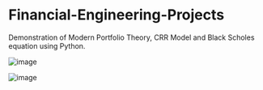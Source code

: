 # Financial-Engineering-Projects
Demonstration of Modern Portfolio Theory, CRR Model and Black Scholes equation using Python.

![image](https://github.com/RiyanshuJain/Financial-Engineering/assets/88573037/6959eddb-3af6-4e19-a11b-649dee06c469)

![image](https://github.com/RiyanshuJain/Financial-Engineering/assets/88573037/4fe018b7-9496-4731-bfaa-4db54e059bd2)

